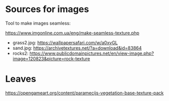 # Sources for images



Tool to make images seamless: 

 https://www.imgonline.com.ua/eng/make-seamless-texture.php

- grass2.jpg: https://wallpapersafari.com/w/a0xvGL 
- sand.jpg: https://archivetextures.net/?a=download&id=83864  
- rocks2: https://www.publicdomainpictures.net/en/view-image.php?image=120823&picture=rock-texture 


# Leaves
https://opengameart.org/content/paramecijs-vegetation-base-texture-pack
